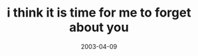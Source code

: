 ---
layout: base.njk
title : 'i think it is time for me to forget about you' 
view_title : 'i think it is time for me to forget about you' 
year : '2003' 
date : '2003-04-09' 
img_file : '/drawing/ithinkitistimeformeto.png' 
html_file : 'ithinkitistimeformeto' 
next_html : 'icameheretofindoutwho.html' 
year_order : '72' 
permalink : "title/{{html_file}}.html"
---